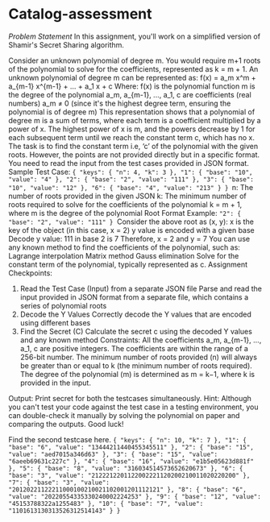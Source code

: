 # Catalog-assessment

*Problem Statement*
In this assignment, you'll work on a simplified version of Shamir's Secret Sharing algorithm.

Consider an unknown polynomial of degree m. You would require m+1 roots of the polynomial to solve for the coefficients, represented as k = m + 1.
An unknown polynomial of degree m can be represented as:
f(x) = a_m x^m + a_{m-1} x^{m-1} + ... + a_1 x + c
Where:
f(x) is the polynomial function
m is the degree of the polynomial
a_m, a_{m-1}, ..., a_1, c are coefficients (real numbers)
a_m ≠ 0 (since it's the highest degree term, ensuring the polynomial is of degree m)
This representation shows that a polynomial of degree m is a sum of terms, where each term is a coefficient multiplied by a power of x. The highest power of x is m, and the powers decrease by 1 for each subsequent term until we reach the constant term c, which has no x.
The task is to find the constant term i.e, ‘c’ of the polynomial with the given roots. However, the points are not provided directly but in a specific format.
You need to read the input from the test cases provided in JSON format.
Sample Test Case:
`{
    "keys": {
        "n": 4,
        "k": 3
    },
    "1": {
        "base": "10",
        "value": "4"
    },
    "2": {
        "base": "2",
        "value": "111"
    },
    "3": {
        "base": "10",
        "value": "12"
    },
    "6": {
        "base": "4",
        "value": "213"
    }
}
​`
n: The number of roots provided in the given JSON
k: The minimum number of roots required to solve for the coefficients of the polynomial
k = m + 1, where m is the degree of the polynomial
Root Format Example:
`"2": {
    "base": "2",
    "value": "111"
}`
​
Consider the above root as (x, y):
x is the key of the object (in this case, x = 2)
y value is encoded with a given base
Decode y value: 111 in base 2 is 7
Therefore, x = 2 and y = 7
You can use any known method to find the coefficients of the polynomial, such as:
Lagrange interpolation
Matrix method
Gauss elimination
Solve for the constant term of the polynomial, typically represented as c.
Assignment Checkpoints:
1. Read the Test Case (Input) from a  separate JSON file
Parse and read the input provided in JSON format from a separate file, which contains a series of polynomial roots
2. Decode the Y Values
Correctly decode the Y values that are encoded using different bases
3. Find the Secret (C)
Calculate the secret c using the decoded Y values and any known method
Constraints:
All the coefficients a_m, a_{m-1}, ..., a_1, c are positive integers.
The coefficients are within the range of a 256-bit number.
The minimum number of roots provided (n) will always be greater than or equal to k (the minimum number of roots required).
The degree of the polynomial (m) is determined as m = k−1, where k is provided in the input.
  
Output: Print secret for both the testcases simultaneously.
Hint: Although you can't test your code against the test case in a testing environment, you can double-check it manually by solving the polynomial on paper and comparing the outputs.
Good luck!

Find the second testcase here.
`{
"keys": {
    "n": 10,
    "k": 7
  },
  "1": {
    "base": "6",
    "value": "13444211440455345511"
  },
  "2": {
    "base": "15",
    "value": "aed7015a346d63"
  },
  "3": {
    "base": "15",
    "value": "6aeeb69631c227c"
  },
  "4": {
    "base": "16",
    "value": "e1b5e05623d881f"
  },
  "5": {
    "base": "8",
    "value": "316034514573652620673"
  },
  "6": {
    "base": "3",
    "value": "2122212201122002221120200210011020220200"
  },
  "7": {
    "base": "3",
    "value": "20120221122211000100210021102001201112121"
  },
  "8": {
    "base": "6",
    "value": "20220554335330240002224253"
  },
  "9": {
    "base": "12",
    "value": "45153788322a1255483"
  },
  "10": {
    "base": "7",
    "value": "1101613130313526312514143"
  }
}`
